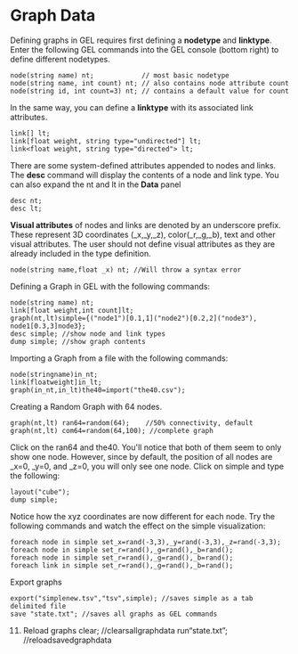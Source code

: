# Graph Data

Defining graphs in GEL requires first defining a **nodetype** and **linktype**. Enter the following GEL commands into the GEL console (bottom right) to define different nodetypes.

```
node(string name) nt;            // most basic nodetype
node(string name, int count) nt; // also contains node attribute count
node(string id, int count=3) nt; // contains a default value for count
```

In the same way, you can define a **linktype** with its associated link attributes.

```
link[] lt;
link[float weight, string type="undirected"] lt;
link<float weight, string type="directed"> lt;
```

There are some system-defined attributes appended to nodes and links. The **desc** command will display the contents of a node and link type. You can also expand the nt and lt in the **Data** panel

```
desc nt;
desc lt;
```

**Visual attributes** of nodes and links are denoted by an underscore prefix. These represent 3D coordinates (_x,_y,_z), color(_r,_g,_b), text and other visual attributes. The user should not define visual attributes as they are already included in the type definition.

```
node(string name,float _x) nt; //Will throw a syntax error
```

Defining a Graph in GEL with the following commands:

```
node(string name) nt;
link[float weight,int count]lt;
graph(nt,lt)simple={("node1")[0.1,1]("node2")[0.2,2]("node3"),
node1[0.3,3]node3};
desc simple; //show node and link types
dump simple; //show graph contents
```

Importing a Graph from a file with the following commands:

```
node(stringname)in_nt;
link[floatweight]in_lt;
graph(in_nt,in_lt)the40=import("the40.csv");
```

Creating a Random Graph with 64 nodes.

```
graph(nt,lt) ran64=random(64);    //50% connectivity, default
graph(nt,lt) com64=random(64,100); //complete graph
```

Click on the ran64 and the40. You'll notice that both of them seem to only show one node. However, since by default, the position of all nodes are _x=0, _y=0, and _z=0, you will only see one node. Click on simple and type the following:

```
layout("cube");
dump simple;
```

Notice how the xyz coordinates are now different for each node. Try the following commands and watch the effect on the simple visualization:

```
foreach node in simple set_x=rand(-3,3),_y=rand(-3,3),_z=rand(-3,3);
foreach node in simple set_r=rand(),_g=rand(),_b=rand();
foreach node in simple set_r=rand(),_g=rand(),_b=rand();
foreach link in simple set_r=rand(),_g=rand(),_b=rand();
```

Export graphs
```
export("simplenew.tsv","tsv",simple); //saves simple as a tab delimited file
save "state.txt"; //saves all graphs as GEL commands
```

11. Reload graphs
clear; //clearsallgraphdata
run“state.txt”; //reloadsavedgraphdata

